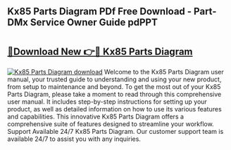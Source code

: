 ## Kx85 Parts Diagram PDf Free Download - Part-DMx Service Owner Guide pdPPT

# <h2><a href="http://dfrpe8.blite.top/?on=Kx85+Parts+Diagram">🔗Download New 👉🔴 Kx85 Parts Diagram</a></h2>

[![Kx85 Parts Diagram download](https://i.imgur.com/lujVjoI.png)](http://dfrpe8.blite.top/?on=Kx85+Parts+Diagram)
Welcome to the Kx85 Parts Diagram user manual, your trusted guide to understanding and using your new product, from setup to maintenance and beyond. To get the most out of your Kx85 Parts Diagram, please take a moment to read through this comprehensive user manual. It includes step-by-step instructions for setting up your product, as well as detailed information on how to use its various features and capabilities. This innovative Kx85 Parts Diagram offers a comprehensive suite of features designed to streamline your workflow. Support Available 24/7 Kx85 Parts Diagram. Our customer support team is available 24/7 to assist you with any inquiries.
